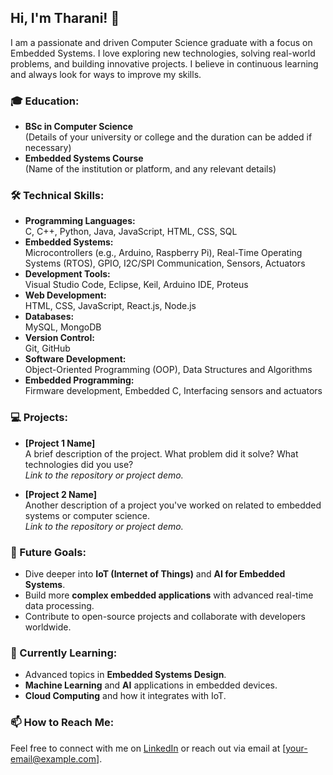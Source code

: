 ## Hi, I'm Tharani! 👋

I am a passionate and driven Computer Science graduate with a focus on Embedded Systems. I love exploring new technologies, solving real-world problems, and building innovative projects. I believe in continuous learning and always look for ways to improve my skills.

### 🎓 Education:
- **BSc in Computer Science**  
  (Details of your university or college and the duration can be added if necessary)
- **Embedded Systems Course**  
  (Name of the institution or platform, and any relevant details)

### 🛠️ Technical Skills:
- **Programming Languages:**  
  C, C++, Python, Java, JavaScript, HTML, CSS, SQL
- **Embedded Systems:**  
  Microcontrollers (e.g., Arduino, Raspberry Pi), Real-Time Operating Systems (RTOS), GPIO, I2C/SPI Communication, Sensors, Actuators
- **Development Tools:**  
  Visual Studio Code, Eclipse, Keil, Arduino IDE, Proteus
- **Web Development:**  
  HTML, CSS, JavaScript, React.js, Node.js
- **Databases:**  
  MySQL, MongoDB
- **Version Control:**  
  Git, GitHub
- **Software Development:**  
  Object-Oriented Programming (OOP), Data Structures and Algorithms
- **Embedded Programming:**  
  Firmware development, Embedded C, Interfacing sensors and actuators

### 💻 Projects:
- **[Project 1 Name]**  
  A brief description of the project. What problem did it solve? What technologies did you use?  
  *Link to the repository or project demo.*

- **[Project 2 Name]**  
  Another description of a project you've worked on related to embedded systems or computer science.  
  *Link to the repository or project demo.*

### 🚀 Future Goals:
- Dive deeper into **IoT (Internet of Things)** and **AI for Embedded Systems**.
- Build more **complex embedded applications** with advanced real-time data processing.
- Contribute to open-source projects and collaborate with developers worldwide.

### 🌱 Currently Learning:
- Advanced topics in **Embedded Systems Design**.
- **Machine Learning** and **AI** applications in embedded devices.
- **Cloud Computing** and how it integrates with IoT.

### 📫 How to Reach Me:
Feel free to connect with me on [LinkedIn](your-linkedin-link) or reach out via email at [your-email@example.com].
